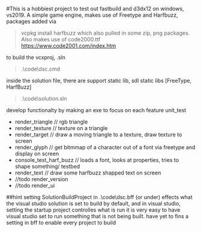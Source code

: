 <!-- https://github.com/darsaveli/Readme-Markdown-Syntax -->

#This is a hobbiest project to test out fastbuild and d3dx12 on windows, vs2019. 
A simple game engine, makes use of Freetype and Harfbuzz, packages added via 
> vcpkg install harfbuzz
which also pulled in some zip, png packages. Also makes use of code2000.ttf  <https://www.code2001.com/index.htm>


to build the vcxproj, .sln
> .\code\dsc.cmd

inside the solution file, there are support static lib, sdl static libs [FreeType, HarfBuzz]
> .\code\solution.sln

develop functionalty by making an exe to focus on each feature
unit_test
* render_triangle // rgb triangle
* render_texture // texture on a triangle
* render_target // draw a moving triangle to a texture, draw texture to screen
* render_glyph // get bitmmap of a character out of a font via freetype and display on screen
* console_test_harf_buzz // loads a font, looks at properties, tries to shape something/ testbed
* render_text // draw some harfbuzz shapped text on screen
* //todo render_version
* //todo render_ui

##hint
setting SolutionBuildProject in .\code\dsc.bff (or under) effects what the visual studio solution is set to build by default, and in visual studio, setting the startup project controlles what is run
it is very easy to have visual studio set to run something that is not being built. have yet to fins a setting in bff to enable every project to build
